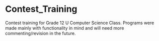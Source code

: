 Contest_Training
================

Contest training for Grade 12 U Computer Science Class.  Programs were made mainly with functionality in mind and will need more commenting/revision in the future.

